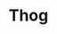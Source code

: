 ---
image_mobile: /assets/images/thog_legacy_mobile.jpg
accessibleDescription: Thog is a green skinned, Half-Orc man He is bald, and has two horns coming out of
  his skull (although his left horn has been shaved down, as if it had been
  damaged). He has pointed green ears. He dresses in a lot of shades in brown that is a mix of fur and leather.
title: Thog
visible: false
type: character
---